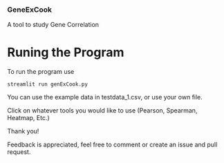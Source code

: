 ### GeneExCook
A tool to study Gene Correlation


# Runing the Program
To run the program use
```
streamlit run genExCook.py
```

You can use the example data in testdata_1.csv, or use your own file.

Click on whatever tools you would like to use (Pearson, Spearman, Heatmap, Etc.)

Thank you! 

Feedback is appreciated, feel free to comment or create an issue and pull request.
